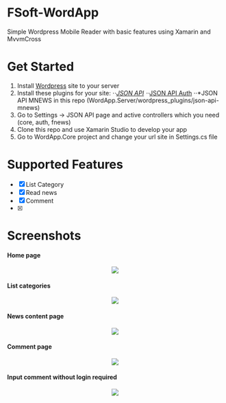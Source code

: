 # FSoft-WordApp
Simple Wordpress Mobile Reader with basic features using Xamarin and MvvmCross

# Get Started
1. Install <a href="https://wordpress.org/">Wordpress</a> site to your server
2. Install these plugins for your site:
⋅⋅*<a href="https://wordpress.org/plugins/json-api/">JSON API</a>
⋅⋅*<a href="https://wordpress.org/plugins/json-api-auth/">JSON API Auth</a>
⋅⋅*JSON API MNEWS in this repo (WordApp.Server/wordpress_plugins/json-api-mnews)
3. Go to Settings -> JSON API page and active controllers which you need (core, auth, fnews)
4. Clone this repo and use Xamarin Studio to develop your app
5. Go to WordApp.Core project and change your url site in Settings.cs file

# Supported Features
- [x] List Category
- [x] Read news
- [x] Comment
- [x]

# Screenshots
#### Home page
<p align="center">
<img style="-webkit-user-select: none;" src="https://raw.githubusercontent.com/fpt-software/FSoft-WordApp/develop/Screenshots/ios/WordApp-Home.png">
</p>

#### List categories
<p align="center">
<img style="-webkit-user-select: none;" src="https://raw.githubusercontent.com/fpt-software/FSoft-WordApp/develop/Screenshots/ios/WordApp-Menu.png">
</p>

#### News content page
<p align="center">
<img style="-webkit-user-select: none;" src="https://raw.githubusercontent.com/fpt-software/FSoft-WordApp/develop/Screenshots/ios/WordApp-Detail.png">
</p>

#### Comment page
<p align="center">
<img style="-webkit-user-select: none;" src="https://raw.githubusercontent.com/fpt-software/FSoft-WordApp/develop/Screenshots/ios/WordApp-Comment.png">
</p>

#### Input comment without login required
<p align="center">
<img style="-webkit-user-select: none;" src="https://raw.githubusercontent.com/fpt-software/FSoft-WordApp/develop/Screenshots/ios/WordApp-Comment-Input.png">
</p>
